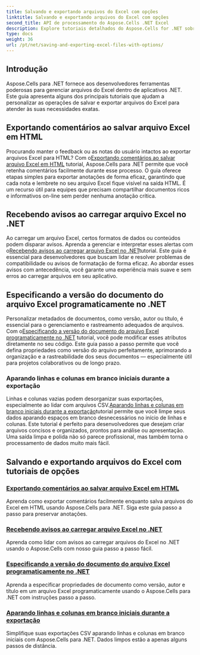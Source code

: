 ```yaml
---
title: Salvando e exportando arquivos do Excel com opções
linktitle: Salvando e exportando arquivos do Excel com opções
second_title: API de processamento do Aspose.Cells .NET Excel
description: Explore tutoriais detalhados do Aspose.Cells for .NET sobre como salvar e exportar arquivos do Excel. Aprenda a lidar com comentários, propriedades de documentos, avisos e corte de dados.
type: docs
weight: 36
url: /pt/net/saving-and-exporting-excel-files-with-options/
---
```

## Introdução

Aspose.Cells para .NET fornece aos desenvolvedores ferramentas poderosas para gerenciar arquivos do Excel dentro de aplicativos .NET. Este guia apresenta alguns dos principais tutoriais que ajudam a personalizar as operações de salvar e exportar arquivos do Excel para atender às suas necessidades exatas.

## Exportando comentários ao salvar arquivo Excel em HTML

 Procurando manter o feedback ou as notas do usuário intactos ao exportar arquivos Excel para HTML? Com o[Exportando comentários ao salvar arquivo Excel em HTML](./exporting-comments/) tutorial, Aspose.Cells para .NET permite que você retenha comentários facilmente durante esse processo. O guia oferece etapas simples para exportar anotações de forma eficaz, garantindo que cada nota e lembrete no seu arquivo Excel fique visível na saída HTML. É um recurso útil para equipes que precisam compartilhar documentos ricos e informativos on-line sem perder nenhuma anotação crítica. 

## Recebendo avisos ao carregar arquivo Excel no .NET

 Ao carregar um arquivo Excel, certos formatos de dados ou conteúdos podem disparar avisos. Aprenda a gerenciar e interpretar esses alertas com o[Recebendo avisos ao carregar arquivo Excel no .NET](./getting-warnings-while-loading-excel-file/)tutorial. Este guia é essencial para desenvolvedores que buscam lidar e resolver problemas de compatibilidade ou avisos de formatação de forma eficaz. Ao abordar esses avisos com antecedência, você garante uma experiência mais suave e sem erros ao carregar arquivos em seu aplicativo.

## Especificando a versão do documento do arquivo Excel programaticamente no .NET

 Personalizar metadados de documentos, como versão, autor ou título, é essencial para o gerenciamento e rastreamento adequados de arquivos. Com o[Especificando a versão do documento do arquivo Excel programaticamente no .NET](./specifying-document-version-of-excel-file/) tutorial, você pode modificar esses atributos diretamente no seu código. Este guia passo a passo permite que você defina propriedades como versão do arquivo perfeitamente, aprimorando a organização e a rastreabilidade dos seus documentos — especialmente útil para projetos colaborativos ou de longo prazo.

### Aparando linhas e colunas em branco iniciais durante a exportação

 Linhas e colunas vazias podem desorganizar suas exportações, especialmente ao lidar com arquivos CSV.[Aparando linhas e colunas em branco iniciais durante a exportação](./trimming-leading-blank-rows-and-columns/)tutorial permite que você limpe seus dados aparando espaços em branco desnecessários no início de linhas e colunas. Este tutorial é perfeito para desenvolvedores que desejam criar arquivos concisos e organizados, prontos para análise ou apresentação. Uma saída limpa e polida não só parece profissional, mas também torna o processamento de dados muito mais fácil.

## Salvando e exportando arquivos do Excel com tutoriais de opções
### [Exportando comentários ao salvar arquivo Excel em HTML](./exporting-comments/)
Aprenda como exportar comentários facilmente enquanto salva arquivos do Excel em HTML usando Aspose.Cells para .NET. Siga este guia passo a passo para preservar anotações.
### [Recebendo avisos ao carregar arquivo Excel no .NET](./getting-warnings-while-loading-excel-file/)
Aprenda como lidar com avisos ao carregar arquivos do Excel no .NET usando o Aspose.Cells com nosso guia passo a passo fácil.
### [Especificando a versão do documento do arquivo Excel programaticamente no .NET](./specifying-document-version-of-excel-file/)
Aprenda a especificar propriedades de documento como versão, autor e título em um arquivo Excel programaticamente usando o Aspose.Cells para .NET com instruções passo a passo.
### [Aparando linhas e colunas em branco iniciais durante a exportação](./trimming-leading-blank-rows-and-columns/)
Simplifique suas exportações CSV aparando linhas e colunas em branco iniciais com Aspose.Cells para .NET. Dados limpos estão a apenas alguns passos de distância.